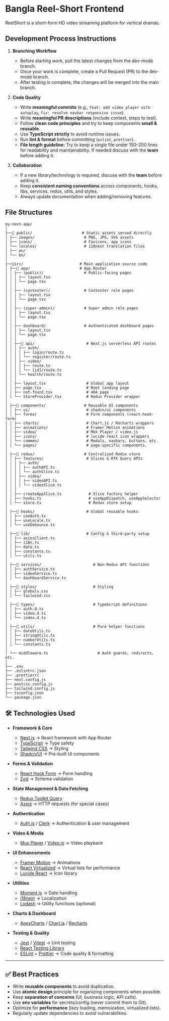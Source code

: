 # Bangla Reel-Short Frontend
ReelShort is a short-form HD video streaming platform for vertical dramas.

## Development Process Instructions

1. **Branching Workflow**
    - Before starting work, pull the latest changes from the dev-mode branch.
    - Once your work is complete, create a Pull Request (PR) to the dev-mode branch.
    - After testing is complete, the changes will be merged into the main branch.

2. **Code Quality**
   - Write **meaningful commits** (e.g., `feat: add video player with autoplay`, `fix: resolve navbar responsive issue`).
   - Write **meaningful PR descriptions** (include context, steps to test).
   - Follow **clean code principles** and try to keep components **small & reusable**.
   - Use **TypeScript strictly** to avoid runtime issues.
   - Run **lint & format** before committing (`eslint`, `prettier`).
   - **File length guideline:** Try to keep a single file under 150–200 lines for readability and maintainability. If needed discuss with the **team** before adding it.

3. **Collaboration**
   - If a new library/technology is required, discuss with the **team** before adding it.
   - Keep **consistent naming conventions** across components, hooks, libs, services, redux, utils, and styles.
   - Always update documentation when adding/removing features.

## File Structures
```
my-next-app/
│
├──📁 public/                      # Static assets served directly
│ ├── images/                      # PNG, JPG, SVG assets
│ ├── icons/                       # Favicons, app icons
│ └── locales/                     # i18next translation files
│ ├── en/
│ └── bn/
│
├──📁src/                         # Main application source code
│ ├──📁 app/                      # App Router
│ │ ├── (public)/                  # Public-facing pages
│ │ │ ├── layout.tsx
│ │ │ └── page.tsx
│ │ │
│ │ ├── (contester)/               # Contester role pages
│ │ │ ├── layout.tsx
│ │ │ └── page.tsx
│ │ │
│ │ ├── (super-admin)/             # Super admin role pages
│ │ │ ├── layout.tsx
│ │ │ └── page.tsx
│ │ │
│ │ ├── dashboard/                 # Authenticated dashboard pages
│ │ │ ├── layout.tsx
│ │ │ └── page.tsx
│ │ │
│ │ ├──📁 api/                       # Next.js serverless API routes
│ │ │ ├── auth/
│ │ │ │ ├── login/route.ts
│ │ │ │ └── register/route.ts
│ │ │ ├── video/
│ │ │ │ ├── route.ts
│ │ │ │ └── [id]/route.ts
│ │ │ └── health/route.ts
│ │ │
│ │ ├── layout.tsx                  # Global app layout
│ │ ├── page.tsx                    # Root landing page
│ │ ├── not-found.tsx               # 404 page
│ │ └── StoreProvider.tsx           # Redux Provider wrapper
│
│ ├──📁 components/                 # Reusable UI components
│ │ ├── ui/                         # shadcn/ui components
│ │ ├── forms/                      # Form components (react-hook-form)
│ │ ├── charts/                     # Chart.js / Recharts wrappers
│ │ ├── animations/                 # Framer Motion animations
│ │ ├── video/                      # MUX Player / video.js
│ │ ├── icons/                      # lucide-react icon wrappers
│ │ └── common/                     # Modals, navbars, buttons, etc.
│ │ └── pages/                      # page-specific components.
│
│ ├──📁 redux/                      # Centralized Redux store
│ │ ├── features/                   # Slices & RTK Query APIs
│ │ │ ├── auth/
│ │ │ │ ├── authAPI.ts
│ │ │ │ └── authSlice.ts
│ │ │ ├── video/
│ │ │ │ ├── videoAPI.ts
│ │ │ │ └── videoSlice.ts
│ │ │ 
│ │ ├── createAppSlice.ts            # Slice factory helper
│ │ ├── hooks.ts                     # useAppDispatch, useAppSelector
│ │ └── store.ts                     # Redux store setup
│
│ ├──📁 hooks/                       # Global reusable hooks
│ │ ├── useAuth.ts
│ │ ├── useLocale.ts
│ │ └── useDebounce.ts
│
│ ├──📁 lib/                         # Config & third-party setup
│ │ ├── axiosClient.ts
│ │ ├── i18n.ts
│ │ ├── date.ts
│ │ ├── constants.ts
│ │ └── utils.ts
│
│ ├──📁 services/                       # Non-Redux API functions
│ │ ├── authService.ts
│ │ ├── videoService.ts
│ │ └── dashboardService.ts
│
│ ├──📁 styles/                         # Styling
│ │ ├── globals.css
│ │ └── tailwind.css
│
│ ├──📁 types/                          # TypeScript definitions
│ │ ├── auth.d.ts
│ │ ├── video.d.ts
│ │ └── index.d.ts
│
│ ├──📁 utils/                          # Pure helper functions
│ │ ├── dateUtils.ts
│ │ ├── stringUtils.ts
│ │ ├── numberUtils.ts
│ │ └── constants.ts
│
│ └── middleware.ts                      # Auth guards, redirects, etc.
│
├── .env
├── .eslintrc.json
├── .prettierrc
├── next.config.js
├── postcss.config.js
├── tailwind.config.js
├── tsconfig.json
└── package.json

```

## 🛠️ Technologies Used

- **Framework & Core**
  - [Next.js](https://nextjs.org/) → React framework with App Router
  - [TypeScript](https://www.typescriptlang.org/) → Type safety
  - [Tailwind CSS](https://tailwindcss.com/) → Styling
  - [Shadcn/UI](https://ui.shadcn.com/) → Pre-built UI components

- **Forms & Validation**
  - [React Hook Form](https://react-hook-form.com/) → Form handling
  - [Zod](https://zod.dev/) → Schema validation

- **State Management & Data Fetching**
  - [Redux Toolkit Query](https://redux-toolkit.js.org/rtk-query/overview)
  - [Axios](https://axios-http.com/) → HTTP requests (for special cases)

- **Authentication**
  - [Auth.js](https://authjs.dev/) / [Clerk](https://clerk.com/) → Authentication & user management

- **Video & Media**
  - [Mux Player](https://docs.mux.com/docs/mux-player) / [Video.js](https://videojs.com/) → Video playback

- **UI Enhancements**
  - [Framer Motion](https://www.framer.com/motion/) → Animations
  - [React Virtualized](https://bvaughn.github.io/react-virtualized/) → Virtual lists for performance
  - [Lucide React](https://lucide.dev/) → Icon library

- **Utilities**
  - [Moment.js](https://momentjs.com/) → Date handling
  - [i18next](https://www.i18next.com/) → Localization
  - [Lodash](https://lodash.com/) → Utility functions (optional)

- **Charts & Dashboard**
  - [ApexCharts](https://apexcharts.com/) / [Chart.js](https://www.chartjs.org/) / [Recharts](https://recharts.org/)

- **Testing & Quality**
  - [Jest](https://jestjs.io/) / [Vitest](https://vitest.dev/) → Unit testing
  - [React Testing Library](https://testing-library.com/docs/react-testing-library/intro/)
  - [ESLint](https://eslint.org/) + [Prettier](https://prettier.io/) → Code quality & formatting

---

## ✅ Best Practices

- Write **reusable components** to avoid duplication.  
- Use **atomic design** principle for organizing components when possible.  
- Keep **separation of concerns** (UI, business logic, API calls).  
- Use **env variables** for secrets/config (never commit them to Git).  
- Optimize for **performance** (lazy loading, memoization, virtualized lists).  
- Regularly update dependencies to avoid vulnerabilities.  

